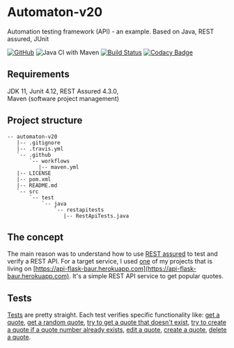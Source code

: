 # Automaton-v20
Automation testing framework (API) - an example. Based on Java, REST assured, JUnit

[![GitHub](https://img.shields.io/github/license/mashape/apistatus.svg)](https://github.com/BurhanH/automaton-v20/blob/master/LICENSE)
![Java CI with Maven](https://github.com/BurhanH/Automaton-v20/workflows/Java%20CI%20with%20Maven/badge.svg?branch=master)
[![Build Status](https://travis-ci.org/BurhanH/Automaton-v20.svg?branch=master)](https://travis-ci.org/BurhanH/Automaton-v20)
[![Codacy Badge](https://app.codacy.com/project/badge/Grade/f0008f8bec6048a6a3ca0859d22d810b)](https://www.codacy.com/manual/BurhanH/Automaton-v20?utm_source=github.com&amp;utm_medium=referral&amp;utm_content=BurhanH/Automaton-v20&amp;utm_campaign=Badge_Grade)

## Requirements
JDK 11, Junit 4.12, REST Assured 4.3.0, <br>
Maven (software project management) <br>

## Project structure
```text
-- automaton-v20
   |-- .gitignore
   |-- .travis.yml
   `-- .github
       `-- workflows
          |-- maven.yml
   |-- LICENSE
   |-- pom.xml
   |-- README.md
   `-- src
       `-- test
           `-- java
               `-- restapitests
                  |-- RestApiTests.java
```

## The concept
The main reason was to understand how to use [REST assured](http://rest-assured.io/) to test and verify a REST API. For a target service, I used [one](https://github.com/BurhanH/api-app-3) of my projects that is living on [https://api-flask-baur.herokuapp.com](https://api-flask-baur.herokuapp.com). It's a simple REST API service to get popular quotes.

## Tests
[Tests](https://github.com/BurhanH/Automaton-v20/blob/master/src/test/java/restapitests/RestApiTests.java) are pretty straight. Each test verifies specific functionality like: [get a quote](https://github.com/BurhanH/Automaton-v20/blob/master/src/test/java/restapitests/RestApiTests.java#L20), [get a random quote](https://github.com/BurhanH/Automaton-v20/blob/master/src/test/java/restapitests/RestApiTests.java#L34), [try to get a quote that doesn't exist](https://github.com/BurhanH/Automaton-v20/blob/master/src/test/java/restapitests/RestApiTests.java#L46), [try to create a quote if a quote number already exists](https://github.com/BurhanH/Automaton-v20/blob/master/src/test/java/restapitests/RestApiTests.java#L72), [edit a quote](https://github.com/BurhanH/Automaton-v20/blob/master/src/test/java/restapitests/RestApiTests.java#L85), [create a quote](https://github.com/BurhanH/Automaton-v20/blob/master/src/test/java/restapitests/RestApiTests.java#L98), [delete a quote](https://github.com/BurhanH/Automaton-v20/blob/master/src/test/java/restapitests/RestApiTests.java#L111).

